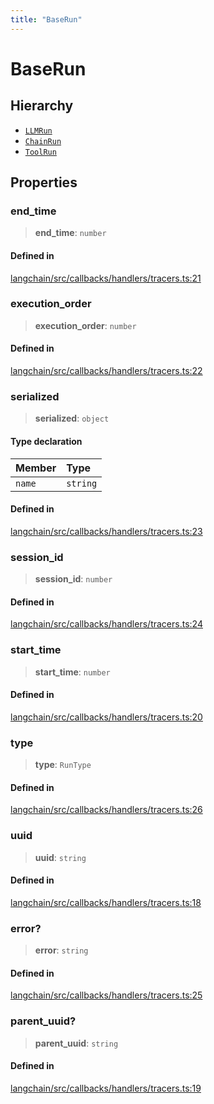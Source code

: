 ```yaml
---
title: "BaseRun"
---
```


# BaseRun

## Hierarchy

- [`LLMRun`](LLMRun.md)
- [`ChainRun`](ChainRun.md)
- [`ToolRun`](ToolRun.md)

## Properties

### end_time

> **end_time**: `number`

#### Defined in

[langchain/src/callbacks/handlers/tracers.ts:21](https://github.com/hwchase17/langchainjs/blob/ddf2996/langchain/src/callbacks/handlers/tracers.ts#L21)

### execution_order

> **execution_order**: `number`

#### Defined in

[langchain/src/callbacks/handlers/tracers.ts:22](https://github.com/hwchase17/langchainjs/blob/ddf2996/langchain/src/callbacks/handlers/tracers.ts#L22)

### serialized

> **serialized**: `object`

#### Type declaration

| Member | Type     |
| :----- | :------- |
| `name` | `string` |

#### Defined in

[langchain/src/callbacks/handlers/tracers.ts:23](https://github.com/hwchase17/langchainjs/blob/ddf2996/langchain/src/callbacks/handlers/tracers.ts#L23)

### session_id

> **session_id**: `number`

#### Defined in

[langchain/src/callbacks/handlers/tracers.ts:24](https://github.com/hwchase17/langchainjs/blob/ddf2996/langchain/src/callbacks/handlers/tracers.ts#L24)

### start_time

> **start_time**: `number`

#### Defined in

[langchain/src/callbacks/handlers/tracers.ts:20](https://github.com/hwchase17/langchainjs/blob/ddf2996/langchain/src/callbacks/handlers/tracers.ts#L20)

### type

> **type**: `RunType`

#### Defined in

[langchain/src/callbacks/handlers/tracers.ts:26](https://github.com/hwchase17/langchainjs/blob/ddf2996/langchain/src/callbacks/handlers/tracers.ts#L26)

### uuid

> **uuid**: `string`

#### Defined in

[langchain/src/callbacks/handlers/tracers.ts:18](https://github.com/hwchase17/langchainjs/blob/ddf2996/langchain/src/callbacks/handlers/tracers.ts#L18)

### error?

> **error**: `string`

#### Defined in

[langchain/src/callbacks/handlers/tracers.ts:25](https://github.com/hwchase17/langchainjs/blob/ddf2996/langchain/src/callbacks/handlers/tracers.ts#L25)

### parent_uuid?

> **parent_uuid**: `string`

#### Defined in

[langchain/src/callbacks/handlers/tracers.ts:19](https://github.com/hwchase17/langchainjs/blob/ddf2996/langchain/src/callbacks/handlers/tracers.ts#L19)
